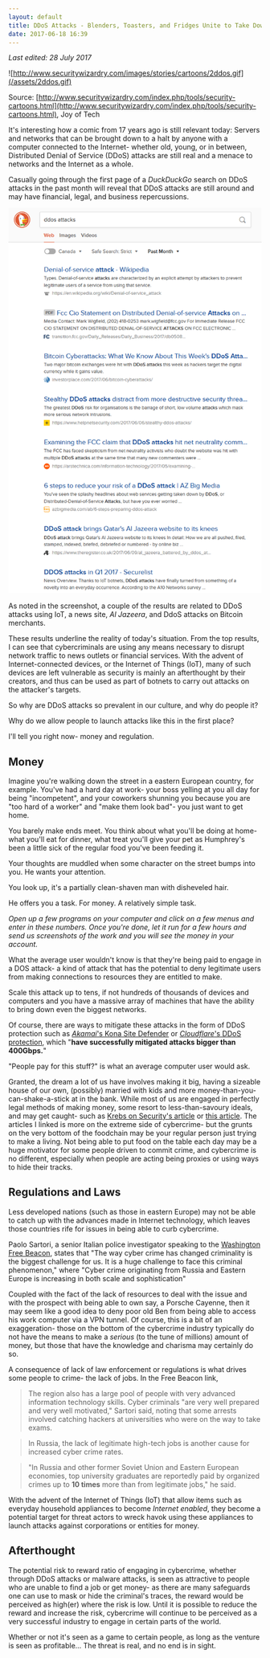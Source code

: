 ```yaml
---
layout: default
title: DDoS Attacks - Blenders, Toasters, and Fridges Unite to Take Down... Corporations?!
date: 2017-06-18 16:39
---
```

*Last edited: 28 July 2017*

![http://www.securitywizardry.com/images/stories/cartoons/2ddos.gif](/assets/2ddos.gif)

Source: [http://www.securitywizardry.com/index.php/tools/security-cartoons.html](http://www.securitywizardry.com/index.php/tools/security-cartoons.html), Joy of Tech

It's interesting how a comic from 17 years ago is still relevant today: Servers and networks that can be brought down to a halt by anyone with a computer connected to the Internet- whether old, young, or in between, Distributed Denial of Service (DDoS) attacks are still real and a menace to networks and the Internet as a whole. 

Casually going through the first page of a *DuckDuckGo* search on DDoS attacks in the past month will reveal that DDoS attacks are still around and may have financial, legal, and business repercussions.

![Searching for DDoS material](/assets/ddos%20searches.PNG)


As noted in the screenshot, a couple of the results are related to DDoS attacks using IoT, a news site, *Al Jazeera*, and DdoS attacks on Bitcoin merchants.

These results underline the reality of today's situation. From the top results, I can see that cybercriminals are using any means necessary to disrupt network traffic to news outlets or financial services. With the advent of Internet-connected devices, or the Internet of Things (IoT), many of such devices are left vulnerable as security is mainly an afterthought by their creators, and thus can be used as part of botnets to carry out attacks on the attacker's targets.

So why are DDoS attacks so prevalent in our culture, and why do people it?

Why do we allow people to launch attacks like this in the first place?

I'll tell you right now- money and regulation.


__<h2> Money </h2>__

Imagine you're walking down the street in a eastern European country, for example.
You've had a hard day at work- your boss yelling at you all day for being "incompetent", and your coworkers shunning you because you are "too hard of a worker" and "make them look bad"- you just want to get home.

You barely make ends meet. You think about what you'll be doing at home- what you'll eat for dinner, what treat you'll give your pet as Humphrey's been a little sick of the regular food you've been feeding it.

Your thoughts are muddled when some character on the street bumps into you. He wants your attention.

You look up, it's a partially clean-shaven man with disheveled hair. 

He offers you a task. For money. A relatively simple task.

*Open up a few programs on your computer and click on a few menus and enter in these numbers. Once you're done, let it run for a few hours and send us screenshots of the work and you will see the money in your account.*

What the average user wouldn't know is that they're being paid to engage in a DOS attack- a kind of attack that has the potential to deny legitimate users from making connections to resources they are entitled to make.

Scale this attack up to tens, if not hundreds of thousands of devices and computers and you have a massive array of machines that have the ability to bring down even the biggest networks.

Of course, there are ways to mitigate these attacks in the form of DDoS protection such as [*Akamai*'s Kona Site Defender](https://www.akamai.com/us/en/products/cloud-security/kona-site-defender.jsp) or [*Cloudflare*'s DDoS protection](https://www.cloudflare.com/ddos/), which "**have successfully mitigated attacks bigger than 400Gbps.**"

"People pay for this stuff?" is what an average computer user would ask.

Granted, the dream a lot of us have involves making it big, having a sizeable house of our own, (possibly) married with kids and more money-than-you-can-shake-a-stick at in the bank. While most of us are engaged in perfectly legal methods of making money, some resort to less-than-savoury ideals, and may get caught- such as [Krebs on Security's article](https://krebsonsecurity.com/2017/04/the-backstory-behind-carder-kingpin-roman-seleznevs-record-27-year-prison-sentence/) or [this article](https://krebsonsecurity.com/2011/08/flashy-cars-got-spam-kingpin-mugged/). The articles I linked is more on the extreme side of cybercrime- but the grunts on the very bottom of the foodchain may be your regular person just trying to make a living. Not being able to put food on the table each day may be a huge motivator for some people driven to commit crime, and cybercrime is no different, especially when people are acting being proxies or using ways to hide their tracks.

__<h2> Regulations and Laws </h2>__

Less developed nations (such as those in eastern Europe) may not be able to catch up with the advances made in Internet technology, which leaves those countries rife for issues in being able to curb cybercrime. 

Paolo Sartori, a senior Italian police investigator speaking to the [Washington Free Beacon](http://freebeacon.com/national-security/interpol-cyber-crime-from-russia-e-europe-expands/), states that "The way cyber crime has changed criminality is the biggest challenge for us. It is a huge challenge to face this criminal phenomenon," where "Cyber crime originating from Russia and Eastern Europe is increasing in both scale and sophistication"

Coupled with the fact of the lack of resources to deal with the issue and with the prospect with being able to own say, a Porsche Cayenne, then it may seem like a good idea to deny poor old Ben from being able to access his work computer via a VPN tunnel. Of course, this is a bit of an exaggeration- those on the bottom of the cybercrime industry typically do not have the means to make a *serious* (to the tune of millions) amount of money, but those that have the knowledge and charisma may certainly do so.

A consequence of lack of law enforcement or regulations is what drives some people to crime- the lack of jobs. In the Free Beacon link, 

> The region also has a large pool of people with very advanced information technology skills. Cyber criminals "are very well prepared and very well motivated," Sartori said, noting that some arrests involved catching hackers at universities who were on the way to take exams.

> In Russia, the lack of legitimate high-tech jobs is another cause for increased cyber crime rates.

> "In Russia and other former Soviet Union and Eastern European economies, top university graduates are reportedly paid by organized crimes up to **10 times** more than from legitimate jobs," he said.

With the advent of the Internet of Things (IoT) that allow items such as everyday household appliances to become *Internet enabled*, they become a potential target for threat actors to wreck havok using these appliances to launch attacks against corporations or entities for money.

__<h2> Afterthought </h2>__

The potential risk to reward ratio of engaging in cybercrime, whether through DDoS attacks or malware attacks, is seen as attractive to people who are unable to find a job or get money- as there are many safeguards one can use to mask or hide the criminal's traces, the reward would be perceived as high(er) where the risk is low. Until it is possible to reduce the reward and increase the risk, cybercrime will continue to be perceived as a very successful industry to engage in certain parts of the world.

Whether or not it's seen as a game to certain people, as long as the venture is seen as profitable... The threat is real, and no end is in sight.
